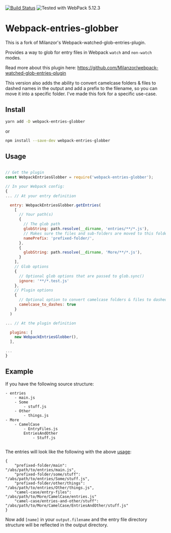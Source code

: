 [![Build Status](https://api.travis-ci.org/wp-strap/webpack-entries-globber.svg?branch=master)](https://travis-ci.org/github/wp-strap/webpack-entries-globber)
![Tested with WebPack 5.12.3](https://img.shields.io/badge/Tested%20with%20WebPack-5.12.3-brightgreen)

# Webpack-entries-globber

This is a fork of Milanzor's Webpack-watched-glob-entries-plugin.

Provides a way to glob for entry files in Webpack `watch` and `non-watch` modes.

Read more about this plugin here:
https://github.com/Milanzor/webpack-watched-glob-entries-plugin

This version also adds the ability to convert camelcase folders & files to dashed names in the output and add a prefix to the
filename, so you can move it into a specific folder. I've made this fork for a specific use-case.

## Install

```sh
yarn add -D webpack-entries-globber
```

or

```sh
npm install --save-dev webpack-entries-globber
```

## Usage

```js

// Get the plugin
const WebpackEntriesGlobber = require('webpack-entries-globber');

// In your Webpack config:
{
... // At your entry definition

  entry: WebpackEntriesGlobber.getEntries(
    [
      // Your path(s) 
      {
        // The glob path
        globString: path.resolve(__dirname, 'entries/**/*.js'),
        // Makes sure the files and sub-folders are moved to this folder
        namePrefix: 'prefixed-folder/',
      },
      {
        globString: path.resolve(__dirname, 'More/**/*.js'),
      }
    ],
    // Glob options
    {
      // Optional glob options that are passed to glob.sync()
      ignore: '**/*.test.js'
    },
    // Plugin options
    {
      // Optional option to convert camelcase folders & files to dashed names
      camelcase_to_dashes: true
    }
  )

... // At the plugin definition

  plugins: [
    new WebpackEntriesGlobber(),
  ],

...
}

```

## Example

If you have the following source structure:

```
- entries
    - main.js
    - Some
        - stuff.js
    - Other
        - things.js 
- More
    - CamelCase
        - EntryFiles.js
        EntriesAndOther
            - Stuff.js
        
```

The entries will look like the following with the above <a href="#Usage">usage</a>:

```
{
    "prefixed-folder/main":               "/abs/path/to/entries/main.js",
    "prefixed-folder/some/stuff":         "/abs/path/to/entries/Some/stuff.js",
    "prefixed-folder/other/things":       "/abs/path/to/entries/Other/things.js",
    "camel-case/entry-files":             "/abs/path/to/More/CamelCase/entries.js"
    "camel-case/entries-and-other/stuff": "/abs/path/to/More/CamelCase/EntriesAndOther/stuff.js"
}
```

Now add `[name]` in your `output.filename` and the entry file directory structure will be reflected in the output
directory.